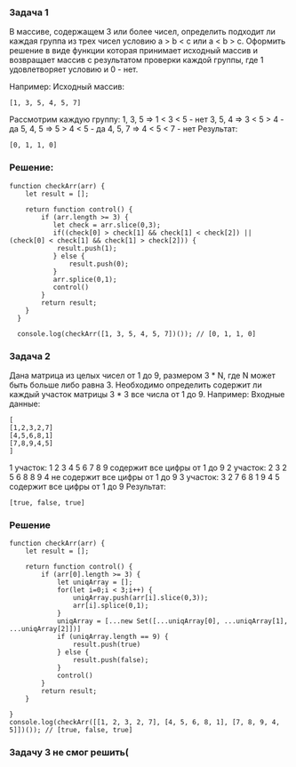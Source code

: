 ### Задача 1
В массиве, содержащем 3 или более чисел, определить подходит ли
каждая группа из трех чисел условию a > b < c или a < b > c. Оформить
решение в виде функции которая принимает исходный массив и возвращает
массив с результатом проверки каждой группы, где 1 удовлетворяет
условию и 0 - нет.

Например:
Исходный массив:
```
[1, 3, 5, 4, 5, 7]
```
Рассмотрим каждую группу:
1, 3, 5 => 1 < 3 < 5 - нет
3, 5, 4 => 3 < 5 > 4 - да
5, 4, 5 => 5 > 4 < 5 - да
4, 5, 7 => 4 < 5 < 7 - нет
Результат:
```
[0, 1, 1, 0]
```
### Решение:
```
function checkArr(arr) {
    let result = [];

    return function control() {
        if (arr.length >= 3) {
           let check = arr.slice(0,3);
           if((check[0] > check[1] && check[1] < check[2]) || (check[0] < check[1] && check[1] > check[2])) {
            result.push(1);
           } else {
               result.push(0);
           }
           arr.splice(0,1);
           control()                     
        }
        return result;
    }
  }  
  
  console.log(checkArr([1, 3, 5, 4, 5, 7])()); // [0, 1, 1, 0]
```
### Задача 2
Дана матрица из целых чисел от 1 до 9, размером 3 * N, где N может быть
больше либо равна 3. Необходимо определить содержит ли каждый участок
матрицы 3 * 3 все числа от 1 до 9.
Например:
Входные данные:
```
[
[1,2,3,2,7]
[4,5,6,8,1]
[7,8,9,4,5]
]
```
1 участок:
1 2 3
4 5 6
7 8 9
содержит все цифры от 1 до 9
2 участок:
2 3 2
5 6 8
8 9 4
не содержит все цифры от 1 до 9
3 участок:
3 2 7
6 8 1
9 4 5
содержит все цифры от 1 до 9
Результат:
```
[true, false, true]
```
### Решение
```
function checkArr(arr) {
    let result = [];
    
    return function control() {
        if (arr[0].length >= 3) {
            let uniqArray = [];
            for(let i=0;i < 3;i++) {
                uniqArray.push(arr[i].slice(0,3));
                arr[i].splice(0,1);
            }
            uniqArray = [...new Set([...uniqArray[0], ...uniqArray[1], ...uniqArray[2]])]
            if (uniqArray.length == 9) {
                result.push(true)
            } else {
                result.push(false);
            }
            control()
        }
        return result;
    }    
    
}
console.log(checkArr([[1, 2, 3, 2, 7], [4, 5, 6, 8, 1], [7, 8, 9, 4, 5]])()); // [true, false, true]
```
### Задачу 3 не смог решить(
